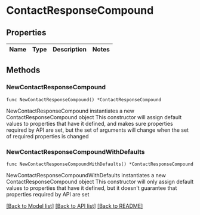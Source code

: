 # ContactResponseCompound

## Properties

Name | Type | Description | Notes
------------ | ------------- | ------------- | -------------

## Methods

### NewContactResponseCompound

`func NewContactResponseCompound() *ContactResponseCompound`

NewContactResponseCompound instantiates a new ContactResponseCompound object
This constructor will assign default values to properties that have it defined,
and makes sure properties required by API are set, but the set of arguments
will change when the set of required properties is changed

### NewContactResponseCompoundWithDefaults

`func NewContactResponseCompoundWithDefaults() *ContactResponseCompound`

NewContactResponseCompoundWithDefaults instantiates a new ContactResponseCompound object
This constructor will only assign default values to properties that have it defined,
but it doesn't guarantee that properties required by API are set


[[Back to Model list]](../README.md#documentation-for-models) [[Back to API list]](../README.md#documentation-for-api-endpoints) [[Back to README]](../README.md)



